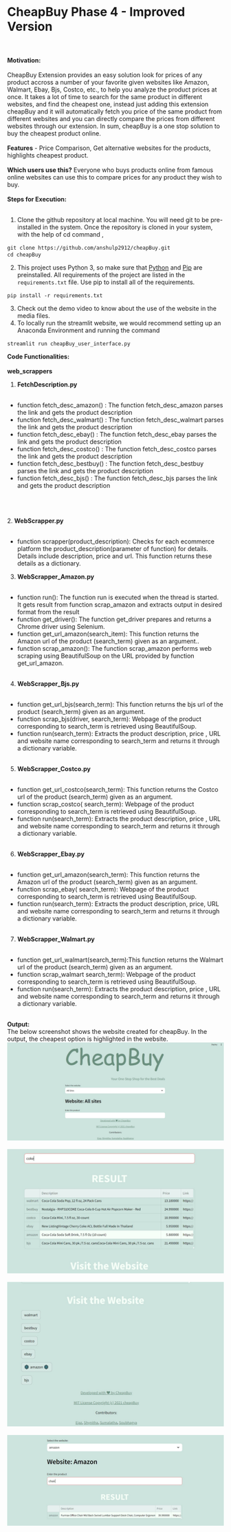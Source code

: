 # CheapBuy Phase 4 - Improved Version<br><br>
**Motivation:**<br><br>
CheapBuy Extension provides an easy solution look for prices of any product accross a number of your favorite 
given websites like Amazon, Walmart, Ebay, Bjs, Costco, etc., to help you analyze the product prices at once.
It takes a lot of time to search for the same product in different websites, and find the cheapest one, 
instead just adding this extension cheapBuy and it will automatically fetch you price of the same product from different websites and you can directly compare the prices from different websites through our extension. In sum, cheapBuy is a one stop solution to buy the cheapest product online.
<br><br>
**Features** - Price Comparison, Get alternative websites for the products, highlights cheapest product.
<br><br>
**Which users use this?**
Everyone who buys products online from famous online websites can use this to compare prices for any product they wish to buy.
<br><br>
**Steps for Execution:**
<br><br>
1. Clone the github repository at local machine. You will need git to be pre-installed in the system. Once the repository is cloned in your system, with the help of cd command ,
```
git clone https://github.com/anshulp2912/cheapBuy.git
cd cheapBuy
```
2. This project uses Python 3, so make sure that [Python](https://www.python.org/downloads/) and [Pip](https://pip.pypa.io/en/stable/installation/) are preinstalled. All requirements of the project are listed in the ```requirements.txt``` file. Use pip to install all of the requirements.
```
pip install -r requirements.txt
```
3. Check out the demo video to know about the use of the website in the media files.
4. To locally run the streamlit website, we would recommend setting up an Anaconda Environment and running the command
```
streamlit run cheapBuy_user_interface.py
```
**Code Functionalities:**
<br><br>
**web_scrappers**
1. **FetchDescription.py**
<br><br>
* function fetch_desc_amazon() : The function fetch_desc_amazon parses the link and gets the product description <br>
* function fetch_desc_walmart() : The function fetch_desc_walmart parses the link and gets the product description <br>
* function fetch_desc_ebay() : The function fetch_desc_ebay parses the link and gets the product description <br>
* function fetch_desc_costco() : The function fetch_desc_costco parses the link and gets the product description <br> 
* function fetch_desc_bestbuy() : The function fetch_desc_bestbuy parses the link and gets the product description <br> 
* function fetch_desc_bjs() : The function fetch_desc_bjs parses the link and gets the product description <br> 

<br><br><br>
2. **WebScrapper.py**<br> <br>
* function scrapper(product_description): Checks for each ecommerce platform the product_description(parameter of function) for details. Details include description, price and url. This function returns these details as a dictionary.
3. **WebScrapper_Amazon.py** <br><br>
* function run(): The function run is executed when the thread is started. It gets result from function scrap_amazon and extracts output in desired format from the result<br>
* function get_driver(): The function get_driver prepares and returns a Chrome driver using Selenium.<br>
* function get_url_amazon(search_item): This function returns the Amazon url of the product (search_term) given as an argument..<br>
* function scrap_amazon(): The function scrap_amazon performs web scraping using BeautifulSoup on the URL provided by function get_url_amazon.
<br><br> 
4. **WebScrapper_Bjs.py** <br><br>
* function get_url_bjs(search_term): This function returns the bjs url of the product (search_term) given as an argument.<br>
* function scrap_bjs(driver, search_term): Webpage of the product corresponding to search_term is retrieved using BeautifulSoup. <br>
* function run(search_term): Extracts the product description, price , URL and website name corresponding to search_term and returns it through a dictionary variable.
<br><br>
5. **WebScrapper_Costco.py**<br><br>
* function get_url_costco(search_term): This function returns the Costco url of the product (search_term) given as an argument.<br>
* function scrap_costco( search_term): Webpage of the product corresponding to search_term is retrieved using BeautifulSoup.<br>
* function run(search_term): Extracts the product description, price , URL and website name corresponding to search_term and returns it through a dictionary variable.
<br><br> 
6. **WebScrapper_Ebay.py** <br><br>
* function get_url_amazon(search_term): This function returns the Amazon url of the product (search_term) given as an argument.<br>
* function scrap_ebay( search_term): Webpage of the product corresponding to search_term is retrieved using BeautifulSoup.<br>
* function run(search_term): Extracts the product description, price, URL and website name corresponding to search_term and returns it through a dictionary variable.
<br><br>
7. **WebScrapper_Walmart.py** <br><br>
* function get_url_walmart(search_term):This function returns the Walmart url of the product (search_term) given as an argument.<br>
* function scrap_walmart search_term): Webpage of the product corresponding to search_term is retrieved using BeautifulSoup.<br>
* function run(search_term): Extracts the product description, price , URL and website name corresponding to search_term and returns it through a dictionary variable.
<br><br>

**Output:**<br>
The below screenshot shows the website created for cheapBuy. In the output, the cheapest option is highlighted in the website.<br>
<img src = "https://github.com/EZ7051/cheapBuy/blob/main/media/home1.jpeg"><br><br>
<img src = "https://github.com/EZ7051/cheapBuy/blob/main/media/results.jpeg"><br><br>
<img src = "https://github.com/EZ7051/cheapBuy/blob/main/media/allWebsiteslinks.jpeg"><br><br>
<img src = "https://github.com/EZ7051/cheapBuy/blob/main/media/singleWebsite.jpeg"><br><br>
